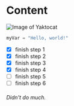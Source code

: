 # Content

![Image of Yaktocat](https://octodex.github.com/images/yaktocat.png)

``` python
myVar = "Hello, world!"
```
- [x] finish step 1
- [x] finish step 2
- [x] finish step 3
- [x] finish step 4
- [ ] finish step 5
- [ ] finish step 6

###### Didn't do much.
